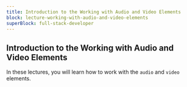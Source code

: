 ```yaml
---
title: Introduction to the Working with Audio and Video Elements
block: lecture-working-with-audio-and-video-elements
superBlock: full-stack-developer
---
```


## Introduction to the Working with Audio and Video Elements

In these lectures, you will learn how to work with the `audio` and `video` elements.
